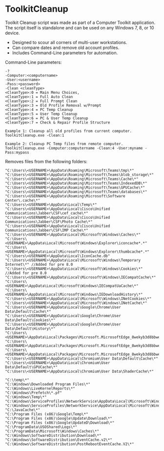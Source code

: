 # ToolkitCleanup
Toolkit Cleanup script was made as part of a Computer Toolkit application. The script itself is standalone and can be used on any Windows 7, 8, or 10 device.

 - Designed to scour all corners of multi-user workstations.
 - Can compare dates and remove old account profiles.
 - Includes Command-Line parameters for automation.

Command-Line parameters:

    -?
    -Computer:<computername>
    -User:<username>
    -Pass:<password>
    -Clean <cleanType>
    <CleanType>:0 = Main Menu Choices,
    <CleanType>:1 = Full Auto Clean
    <CleanType>:2 = Full Prompt Clean
    <CleanType>:3 = Old Profile Removal w/Prompt
    <CleanType>:4 = PC Temp Cleanup
    <CleanType>:5 = User Temp Cleanup
    <CleanType>:6 = PC & User Temp Cleanup
    <CleanType>:7 = Check & Repair Profile Structure

    Example 1: Cleanup all old profiles from current computer.
    ToolkitCleanup.exe -Clean:1

    Example 2: Cleanup PC Temp files from remote computer.
    ToolkitCleanup.exe -Computer:computername -Clean:4 -User:myname -Pass:mypass

Removes files from the following folders:

    "C:\Users\<USERNAME>\AppData\Roaming\Microsoft\Teams\tmp\*"
    "C:\Users\<USERNAME>\AppData\Roaming\Microsoft\Teams\blob_storage\*"
    "C:\Users\<USERNAME>\AppData\Roaming\Microsoft\Teams\Cache\*"
    "C:\Users\<USERNAME>\AppData\Roaming\Microsoft\Teams\IndexedDB\*"
    "C:\Users\<USERNAME>\AppData\Roaming\Microsoft\Teams\GPUCache\*"
    "C:\Users\<USERNAME>\AppData\Roaming\Microsoft\Teams\databases\*"
    "C:\Users\<USERNAME>\AppData\Roaming\Microsoft\Software Center\.cache\*"
    "C:\Users\<USERNAME>\AppData\Local\Temp\*"
    "C:\Users\<USERNAME>\AppData\Local\Cisco\Unified Communications\Jabber\CSF\cef_cache\*"
    "C:\Users\<USERNAME>\AppData\Local\Cisco\Unified Communications\Jabber\CSF\Photo Cache\*"
    "C:\Users\<USERNAME>\AppData\Local\Cisco\Unified Communications\Jabber\CSF\IMP Cache\*"
    "C:\Users\<USERNAME>\AppData\Local\Microsoft\Windows\Caches\*"
    "C:\Users\<USERNAME>\AppData\Local\Microsoft\Windows\Explorer\iconcache*.*"
    "C:\Users\<USERNAME>\AppData\Local\Microsoft\Windows\Explorer\thumbcache*.*"
    "C:\Users\<USERNAME>\AppData\Local\IconCache.db"
    "C:\Users\<USERNAME>\AppData\Local\Microsoft\Windows\Temporary Internet\*" //Added for pre 8.0
    "C:\Users\<USERNAME>\AppData\Local\Microsoft\Windows\Cookies\*" //Added for pre 8.0
    "C:\Users\<USERNAME>\AppData\Local\Microsoft\Windows\IECompatCache\*"
    "C:\Users\<USERNAME>\AppData\Local\Microsoft\Windows\IECompatUaCache\*"
    "C:\Users\<USERNAME>\AppData\Local\Microsoft\Windows\IEDownloadHistory\*"
    "C:\Users\<USERNAME>\AppData\Local\Microsoft\Windows\INetCookies\*"
    "C:\Users\<USERNAME>\AppData\Local\Microsoft\Windows\INetCache\*"
    "C:\Users\<USERNAME>\AppData\Local\Google\Chrome\User Data\Default\Cache\*"
    "C:\Users\<USERNAME>\AppData\Local\Google\Chrome\User Data\Default\Cookies\*"
    "C:\Users\<USERNAME>\AppData\Local\Google\Chrome\User Data\Default\History\*"
    "C:\Users\<USERNAME>\AppData\Local\Packages\Microsoft.MicrosoftEdge_8wekyb3d8bbwe\AC\*"
    "C:\Users\<USERNAME>\AppData\Local\Packages\Microsoft.MicrosoftEdge_8wekyb3d8bbwe\LocalCache\*"
    "C:\Users\<USERNAME>\AppData\Local\Packages\Microsoft.MicrosoftEdge_8wekyb3d8bbwe\AppData\User\Default\CacheStorage\*"
    "C:\Users\<USERNAME>\AppData\Local\Chromium\User Data\Default\Cache\*"
    "C:\Users\<USERNAME>\AppData\Local\Chromium\User Data\Default\GPUCache\*"
    "C:\Users\<USERNAME>\AppData\Local\Chromium\User Data\ShaderCache\*"

    "C:\temp\*"
    "C:\Windows\Downloaded Program Files\*"
    "C:\Windows\LiveKernelReports\*"
    "C:\Windows\Prefetch\*.pf"
    "C:\Windows\Temp\*"
    "C:\Windows\ServiceProfiles\NetworkService\AppData\Local\Microsoft\Windows\DeliveryOptimization\Cache\*"
    "C:\Windows\ServiceProfiles\NetworkService\AppData\Local\Microsoft\Windows\DeliveryOptimization\Logs\*"
    "C:\JavaCache\*"
    "C:\Program Files (x86)\Google\Temp\*"
    "C:\Program Files (x86)\Google\Update\Download\*"
    "C:\Program Files (x86)\Google\UpdateD\Download\*"
    "C:\ProgramData\USOShared\Logs\*"
    "C:\ProgramData\Microsoft\Windows\Caches\*"
    "C:\Windows\SoftwareDistribution\Download\*"
    "C:\Windows\SoftwareDistribution\EventCache.v2\*"
    "C:\Windows\SoftwareDistribution\PostRebootEventCache.V2\*"
